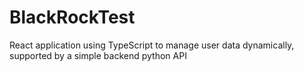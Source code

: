 # BlackRockTest
React application using TypeScript to manage user data dynamically, supported by a simple backend python API
